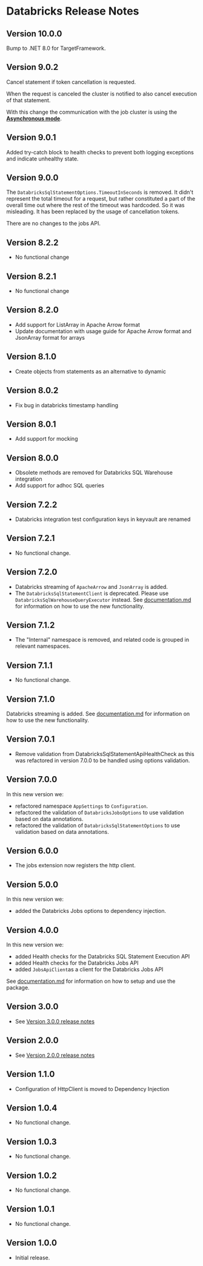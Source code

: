 # Databricks Release Notes

## Version 10.0.0

Bump to .NET 8.0 for TargetFramework.

## Version 9.0.2

Cancel statement if token cancellation is requested.

When the request is canceled the cluster is notified to also cancel execution of that statement.

With this change the communication with the job cluster is using the [**Asynchronous mode**](https://docs.databricks.com/api/azure/workspace/statementexecution/executestatement#wait_timeout).

## Version 9.0.1

Added try-catch block to health checks to prevent both logging exceptions and indicate unhealthy state.

## Version 9.0.0

The `DatabricksSqlStatementOptions.TimeoutInSeconds` is removed. It didn't represent the total timeout for a request,
but rather constituted a part of the overall time out where the rest of the timeout was hardcoded.
So it was misleading. It has been replaced by the usage of cancellation tokens.

There are no changes to the jobs API.

## Version 8.2.2

- No functional change

## Version 8.2.1

- No functional change

## Version 8.2.0

- Add support for ListArray in Apache Arrow format
- Update documentation with usage guide for Apache Arrow format and JsonArray format for arrays

## Version 8.1.0

- Create objects from statements as an alternative to dynamic

## Version 8.0.2

- Fix bug in databricks timestamp handling

## Version 8.0.1

- Add support for mocking

## Version 8.0.0

- Obsolete methods are removed for Databricks SQL Warehouse integration
- Add support for adhoc SQL queries

## Version 7.2.2

- Databricks integration test configuration keys in keyvault are renamed

## Version 7.2.1

- No functional change.

## Version 7.2.0

- Databricks streaming of `ApacheArrow` and `JsonArray` is added.
- The `DatabricksSqlStatementClient` is deprecated. Please use `DatabricksSqlWarehouseQueryExecutor` instead. See [documentation.md](../documentation.md) for information on how to use the new functionality.

## Version 7.1.2

- The "Internal" namespace is removed, and related code is grouped in relevant namespaces.

## Version 7.1.1

- No functional change.

## Version 7.1.0

Databricks streaming is added. See [documentation.md](../documentation.md) for information on how to use the new functionality.

## Version 7.0.1

- Remove validation from DatabricksSqlStatementApiHealthCheck as this was refactored in version 7.0.0 to be handled using options validation.

## Version 7.0.0

In this new version we:

- refactored namespace `AppSettings` to `Configuration`.
- refactored the validation of `DatabricksJobsOptions` to use validation based on data annotations.
- refactored the validation of `DatabricksSqlStatementOptions` to use validation based on data annotations.

## Version 6.0.0

- The jobs extension now registers the http client.

## Version 5.0.0

In this new version we:

- added the Databricks Jobs options to dependency injection.

## Version 4.0.0

In this new version we:

- added Health checks for the Databricks SQL Statement Execution API
- added Health checks for the Databricks Jobs API
- added `JobsApiClient`as a client for the Databricks Jobs API

See [documentation.md](../documentation.md) for information on how to setup and use the package.

## Version 3.0.0

- See [Version 3.0.0 release notes](./version_3_0_0.md)

## Version 2.0.0

- See [Version 2.0.0 release notes](./version_2_0_0.md)

## Version 1.1.0

- Configuration of HttpClient is moved to Dependency Injection

## Version 1.0.4

- No functional change.

## Version 1.0.3

- No functional change.

## Version 1.0.2

- No functional change.

## Version 1.0.1

- No functional change.

## Version 1.0.0

- Initial release.
